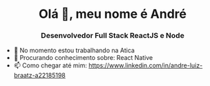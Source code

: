 <h1 align="center"> Olá 👋, meu nome é André</h1>
<h3 align="center">Desenvolvedor Full Stack ReactJS e Node</h3>



- 🔭 No momento estou trabalhando na Atica
- 🤔 Procurando conhecimento sobre: React Native
- 📫 Como chegar até mim: https://www.linkedin.com/in/andre-luiz-braatz-a22185198
